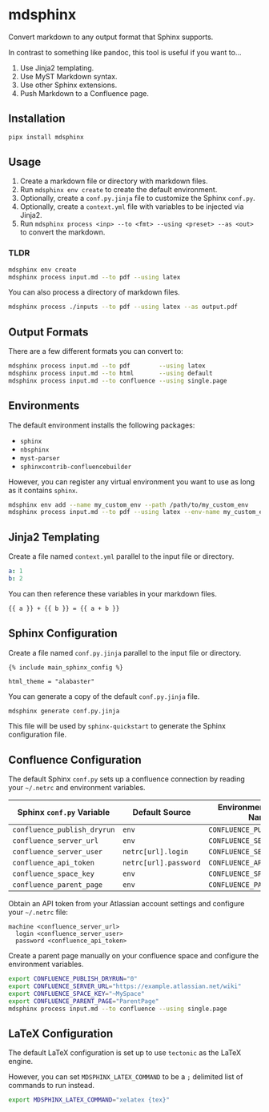 # mdsphinx

Convert markdown to any output format that Sphinx supports.

In contrast to something like pandoc, this tool is useful if you want to...

1) Use Jinja2 templating.
2) Use MyST Markdown syntax.
3) Use other Sphinx extensions.
4) Push Markdown to a Confluence page.

## Installation

```bash
pipx install mdsphinx
```

## Usage

1. Create a markdown file or directory with markdown files.
2. Run `mdsphinx env create` to create the default environment.
3. Optionally, create a `conf.py.jinja` file to customize the Sphinx `conf.py`.
4. Optionally, create a `context.yml` file with variables to be injected via Jinja2.
5. Run `mdsphinx process <inp> --to <fmt> --using <preset> --as <out>` to convert the markdown.

### TLDR

```bash
mdsphinx env create
mdsphinx process input.md --to pdf --using latex
```

You can also process a directory of markdown files.

```bash
mdsphinx process ./inputs --to pdf --using latex --as output.pdf
```

## Output Formats

There are a few different formats you can convert to:

```bash
mdsphinx process input.md --to pdf        --using latex
mdsphinx process input.md --to html       --using default
mdsphinx process input.md --to confluence --using single.page
```

## Environments

The default environment installs the following packages:

- `sphinx`
- `nbsphinx`
- `myst-parser`
- `sphinxcontrib-confluencebuilder`

However, you can register any virtual environment you want to use as long as it contains `sphinx`.

```bash
mdsphinx env add --name my_custom_env --path /path/to/my_custom_env
mdsphinx process input.md --to pdf --using latex --env-name my_custom_env
```

## Jinja2 Templating

Create a file named `context.yml` parallel to the input file or directory.

```yaml
a: 1
b: 2
```

You can then reference these variables in your markdown files.

```markdown
{{ a }} + {{ b }} = {{ a + b }}
```

## Sphinx Configuration

Create a file named `conf.py.jinja` parallel to the input file or directory.

```jinja2
{% include main_sphinx_config %}

html_theme = "alabaster"
```

You can generate a copy of the default `conf.py.jinja` file.

```bash
mdsphinx generate conf.py.jinja
````

This file will be used by `sphinx-quickstart` to generate the Sphinx configuration file.

## Confluence Configuration

The default Sphinx `conf.py` sets up a confluence connection by reading your `~/.netrc` and environment variables.

| Sphinx `conf.py` Variable   | Default Source        | Environment Variable Name   | Example Value                        |
|-----------------------------|-----------------------|-----------------------------|--------------------------------------|
| `confluence_publish_dryrun` | `env`                 | `CONFLUENCE_PUBLISH_DRYRUN` | `1`                                  |
| `confluence_server_url`     | `env`                 | `CONFLUENCE_SERVER_URL`     | `https://example.atlassian.net/wiki` |
| `confluence_server_user`    | `netrc[url].login`    | `CONFLUENCE_SERVER_USER`    | `example@gmail.com`                  |
| `confluence_api_token`      | `netrc[url].password` | `CONFLUENCE_API_TOKEN`      | `api-token`                          |
| `confluence_space_key`      | `env`                 | `CONFLUENCE_SPACE_KEY`      | `~MySpace`                           |
| `confluence_parent_page`    | `env`                 | `CONFLUENCE_PARENT_PAGE`    | `ParentPage`                         |

Obtain an API token from your Atlassian account settings and configure your `~/.netrc` file:

```plaintext
machine <confluence_server_url>
  login <confluence_server_user>
  password <confluence_api_token>
```

Create a parent page manually on your confluence space and configure the environment variables.

```bash
export CONFLUENCE_PUBLISH_DRYRUN="0"
export CONFLUENCE_SERVER_URL="https://example.atlassian.net/wiki"
export CONFLUENCE_SPACE_KEY="~MySpace"
export CONFLUENCE_PARENT_PAGE="ParentPage"
mdsphinx process input.md --to confluence --using single.page
```

## LaTeX Configuration

The default LaTeX configuration is set up to use `tectonic` as the LaTeX engine.

However, you can set `MDSPHINX_LATEX_COMMAND` to be a `;` delimited list of commands to run instead.

```bash
export MDSPHINX_LATEX_COMMAND="xelatex {tex}"
```
